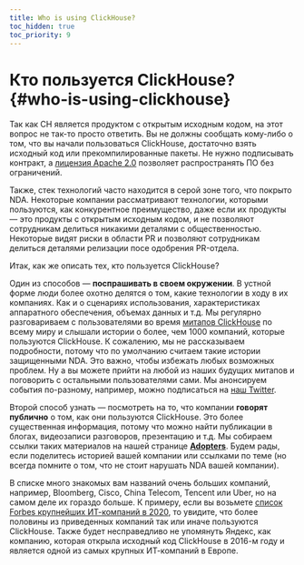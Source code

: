 ```yaml
---
title: Who is using ClickHouse?
toc_hidden: true
toc_priority: 9
---
```


# Кто пользуется ClickHouse? {#who-is-using-clickhouse}

Так как CH является продуктом с открытым исходным кодом, на этот вопрос не так-то просто ответить. Вы не должны сообщать кому-либо о том, что вы начали пользоваться ClickHouse, достаточно взять исходный код или прекомпилированные пакеты. Не нужно подписывать контракт, а [лицензия Apache 2.0](https://github.com/ClickHouse/ClickHouse/blob/master/LICENSE) позволяет распространять ПО без ограничений.

Также, стек технологий часто находится в серой зоне того, что покрыто NDA. Некоторые компании рассматривают технологии, которыми пользуются, как конкурентное преимущество, даже если их продукты — это продукты с открытым исходным кодом, и не позволяют сотрудникам делиться никакими деталями с общественностью. Некоторые видят риски в области PR и позволяют сотрудникам делиться деталями релизации посе одобрения PR-отдела.

Итак, как же описать тех, кто пользуется ClickHouse?

Один из способов — **поспрашивать в своем окружении**. В устной форме люди более охотно делятся о том, какие технологии в ходу в их компаниях. Как и о сценариях использования, характеристиках аппаратного обеспечения, объемах данных и т.д. Мы регулярно разговариваем с пользователями во время [митапов ClickHouse](https://www.youtube.com/channel/UChtmrD-dsdpspr42P_PyRAw/playlists) по всему миру и слышали истории о более, чем 1000 компаний, которые пользуются ClickHouse. К сожалению, мы не рассказываем подробности, потому что по умолчанию считаем такие истории защищенными NDA. Это важно, чтобы избежать любых возможных проблем. Ну а вы можете прийти на любой из наших будущих митапов и поговорить с остальными пользователями сами. Мы анонсируем события по-разному, например, можно подписаться на [наш Twitter](http://twitter.com/ClickHouseDB/).

Второй способ узнать — посмотреть на то, что компании **говорят публично** о том, как они пользуются ClickHouse. Это более существенная информация, потому что можно найти публикации в блогах, видеозаписи разговоров, презентацию и т.д. Мы собираем ссылки таких материалов на нашей странице **[Adopters](../../introduction/adopters.md)**. Будем рады, если поделитесь историей вашей компании или ссылками по теме (но всегда помните о том, что не стоит нарушать NDA вашей компании).

В списке много знакомых вам названий очень больших компаний, например, Bloomberg, Cisco, China Telecom, Tencent или Uber, но на самом деле их гораздо больше. К примеру, если вы возьмете [список Forbes крупнейших ИТ-компаний в 2020](https://www.forbes.com/sites/hanktucker/2020/05/13/worlds-largest-technology-companies-2020-apple-stays-on-top-zoom-and-uber-debut/), то увидите, что более половины из приведенных компаний так или иначе пользуются ClickHouse. Также будет несправедливо не упомянуть Яндекс, как компанию, которая открыла исходный код ClickHouse в 2016-м году и является одной из самых крупных ИТ-компаний в Европе.
